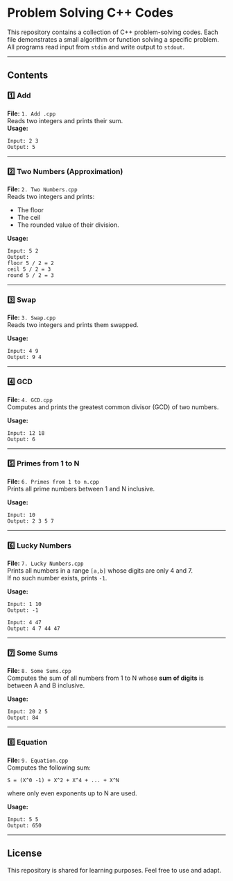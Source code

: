# Problem Solving C++ Codes

This repository contains a collection of C++ problem-solving codes. Each file demonstrates a small algorithm or function solving a specific problem. All programs read input from `stdin` and write output to `stdout`.

---

## Contents

### 1️⃣ Add
**File:** `1. Add .cpp`  
Reads two integers and prints their sum.  
**Usage:**
```
Input: 2 3
Output: 5
```

---

### 2️⃣ Two Numbers (Approximation)
**File:** `2. Two Numbers.cpp`  
Reads two integers and prints:
- The floor
- The ceil
- The rounded value of their division.

**Usage:**
```
Input: 5 2
Output:
floor 5 / 2 = 2
ceil 5 / 2 = 3
round 5 / 2 = 3
```

---

### 3️⃣ Swap
**File:** `3. Swap.cpp`  
Reads two integers and prints them swapped.

**Usage:**
```
Input: 4 9
Output: 9 4
```

---

### 4️⃣ GCD
**File:** `4. GCD.cpp`  
Computes and prints the greatest common divisor (GCD) of two numbers.

**Usage:**
```
Input: 12 18
Output: 6
```

---

### 5️⃣ Primes from 1 to N
**File:** `6. Primes from 1 to n.cpp`  
Prints all prime numbers between 1 and N inclusive.

**Usage:**
```
Input: 10
Output: 2 3 5 7
```

---

### 6️⃣ Lucky Numbers
**File:** `7. Lucky Numbers.cpp`  
Prints all numbers in a range `[a,b]` whose digits are only 4 and 7.  
If no such number exists, prints `-1`.

**Usage:**
```
Input: 1 10
Output: -1

Input: 4 47
Output: 4 7 44 47
```

---

### 7️⃣ Some Sums
**File:** `8. Some Sums.cpp`  
Computes the sum of all numbers from 1 to N whose **sum of digits** is between A and B inclusive.

**Usage:**
```
Input: 20 2 5
Output: 84
```

---

### 8️⃣ Equation
**File:** `9. Equation.cpp`  
Computes the following sum:
```
S = (X^0 -1) + X^2 + X^4 + ... + X^N
```
where only even exponents up to N are used.

**Usage:**
```
Input: 5 5
Output: 650
```

---


## License
This repository is shared for learning purposes. Feel free to use and adapt.

